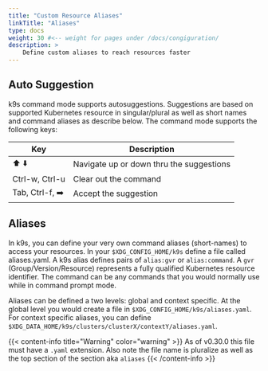 ```yaml
---
title: "Custom Resource Aliases"
linkTitle: "Aliases"
type: docs
weight: 30 #<-- weight for pages under /docs/congiguration/
description: >
    Define custom aliases to reach resources faster
---
```


## Auto Suggestion

k9s command mode supports autosuggestions. Suggestions are based on supported Kubernetes resource in singular/plural as well as short names and command aliases as describe below. The command mode supports the following keys:

| Key                | Description                                |
|--------------------|--------------------------------------------|
| ⬆️ ⬇️               | Navigate up or down thru the suggestions   |
| Ctrl-w, Ctrl-u     | Clear out the command                      |
| Tab, Ctrl-f, ➡️     | Accept the suggestion                      |

## Aliases

In k9s, you can define your very own command aliases (short-names) to access your resources. In your `$XDG_CONFIG_HOME/k9s` define a file called aliases.yaml. A k9s alias defines pairs of `alias:gvr` or `alias:command`. A `gvr` (Group/Version/Resource) represents a fully qualified Kubernetes resource identifier. The command can be any commands that you would normally use while in command prompt mode.

Aliases can be defined a two levels: global and context specific. At the global level you would create a file in `$XDG_CONFIG_HOME/k9s/aliases.yaml`. For context specific aliases, you can define `$XDG_DATA_HOME/k9s/clusters/clusterX/contextY/aliases.yaml`.


{{< content-info title="Warning" color="warning" >}}
As of v0.30.0 this file must have a `.yaml` extension. Also note the file name is pluralize as well as the top section of the section aka `aliases`
{{< /content-info >}}